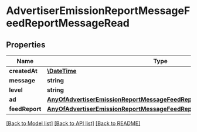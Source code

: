 # AdvertiserEmissionReportMessageFeedReportMessageRead

## Properties
Name | Type | Description | Notes
------------ | ------------- | ------------- | -------------
**createdAt** | [**\DateTime**](\DateTime.md) |  | [optional] 
**message** | **string** |  | [optional] 
**level** | **string** |  | 
**ad** | [**AnyOfAdvertiserEmissionReportMessageFeedReportMessageReadAd**](AnyOfAdvertiserEmissionReportMessageFeedReportMessageReadAd.md) |  | [optional] 
**feedReport** | [**AnyOfAdvertiserEmissionReportMessageFeedReportMessageReadFeedReport**](AnyOfAdvertiserEmissionReportMessageFeedReportMessageReadFeedReport.md) |  | [optional] 

[[Back to Model list]](../../README.md#documentation-for-models) [[Back to API list]](../../README.md#documentation-for-api-endpoints) [[Back to README]](../../README.md)

